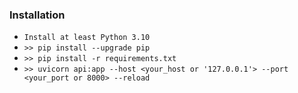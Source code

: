 ### Installation

- `Install at least Python 3.10`
- `>> pip install --upgrade pip`
- `>> pip install -r requirements.txt`
- `>> uvicorn api:app --host <your_host or '127.0.0.1'> --port <your_port or 8000> --reload`
